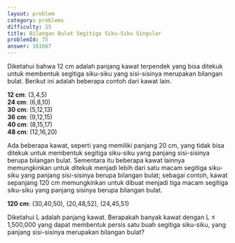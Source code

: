 ```yaml
---
layout: problem
category: problems
difficulty: 25
title: Bilangan Bulat Segitiga Siku-Siku Singular
problemId: 75
answer: 161667
---
```

Diketahui bahwa 12 cm adalah panjang kawat terpendek yang bisa ditekuk untuk membentuk segitiga siku-siku yang sisi-sisinya merupakan bilangan bulat. Berikut ini adalah beberapa contoh dari kawat lain.

**12 cm**: (3,4,5)  
**24 cm**: (6,8,10)  
**30 cm**: (5,12,13)  
**36 cm**: (9,12,15)  
**40 cm**: (8,15,17)  
**48 cm**: (12,16,20)

Ada beberapa kawat, seperti yang memiliki panjang 20 cm, yang tidak bisa ditekuk untuk membentuk segitiga siku-siku yang panjang sisi-sisinya berupa bilangan bulat. Sementara itu beberapa kawat lainnya memungkinkan untuk ditekuk menjadi lebih dari satu macam segitiga siku-siku yang panjang sisi-sisinya berupa bilangan bulat; sebagai contoh, kawat sepanjang 120 cm memungkinkan untuk dibuat menjadi tiga macam segitiga siku-siku yang panjang sisinya berupa bilangan bulat.

**120 cm**: (30,40,50), (20,48,52), (24,45,51)

Diketahui L adalah panjang kawat. Berapakah banyak kawat dengan L ≤ 1,500,000 yang dapat membentuk persis satu buah segitiga siku-siku, yang panjang sisi-sisinya merupakan bilangan bulat?
